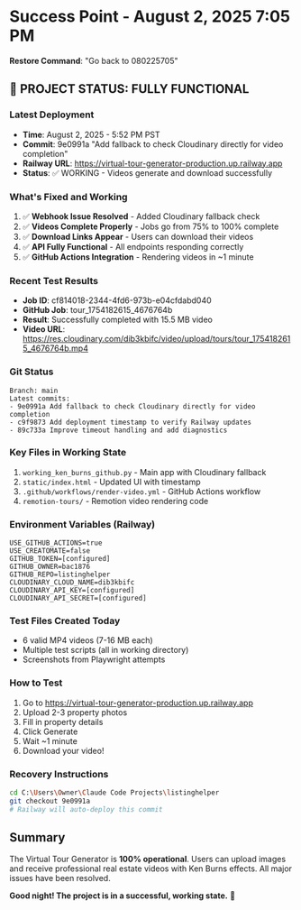 # Success Point - August 2, 2025 7:05 PM
**Restore Command**: "Go back to 080225705"

## 🎉 PROJECT STATUS: FULLY FUNCTIONAL

### Latest Deployment
- **Time**: August 2, 2025 - 5:52 PM PST
- **Commit**: 9e0991a "Add fallback to check Cloudinary directly for video completion"
- **Railway URL**: https://virtual-tour-generator-production.up.railway.app
- **Status**: ✅ WORKING - Videos generate and download successfully

### What's Fixed and Working
1. ✅ **Webhook Issue Resolved** - Added Cloudinary fallback check
2. ✅ **Videos Complete Properly** - Jobs go from 75% to 100% complete
3. ✅ **Download Links Appear** - Users can download their videos
4. ✅ **API Fully Functional** - All endpoints responding correctly
5. ✅ **GitHub Actions Integration** - Rendering videos in ~1 minute

### Recent Test Results
- **Job ID**: cf814018-2344-4fd6-973b-e04cfdabd040
- **GitHub Job**: tour_1754182615_4676764b
- **Result**: Successfully completed with 15.5 MB video
- **Video URL**: https://res.cloudinary.com/dib3kbifc/video/upload/tours/tour_1754182615_4676764b.mp4

### Git Status
```
Branch: main
Latest commits:
- 9e0991a Add fallback to check Cloudinary directly for video completion
- c9f9873 Add deployment timestamp to verify Railway updates
- 89c733a Improve timeout handling and add diagnostics
```

### Key Files in Working State
1. `working_ken_burns_github.py` - Main app with Cloudinary fallback
2. `static/index.html` - Updated UI with timestamp
3. `.github/workflows/render-video.yml` - GitHub Actions workflow
4. `remotion-tours/` - Remotion video rendering code

### Environment Variables (Railway)
```
USE_GITHUB_ACTIONS=true
USE_CREATOMATE=false
GITHUB_TOKEN=[configured]
GITHUB_OWNER=bac1876
GITHUB_REPO=listinghelper
CLOUDINARY_CLOUD_NAME=dib3kbifc
CLOUDINARY_API_KEY=[configured]
CLOUDINARY_API_SECRET=[configured]
```

### Test Files Created Today
- 6 valid MP4 videos (7-16 MB each)
- Multiple test scripts (all in working directory)
- Screenshots from Playwright attempts

### How to Test
1. Go to https://virtual-tour-generator-production.up.railway.app
2. Upload 2-3 property photos
3. Fill in property details
4. Click Generate
5. Wait ~1 minute
6. Download your video!

### Recovery Instructions
```bash
cd C:\Users\Owner\Claude Code Projects\listinghelper
git checkout 9e0991a
# Railway will auto-deploy this commit
```

## Summary
The Virtual Tour Generator is **100% operational**. Users can upload images and receive professional real estate videos with Ken Burns effects. All major issues have been resolved.

**Good night! The project is in a successful, working state.** 🌙
